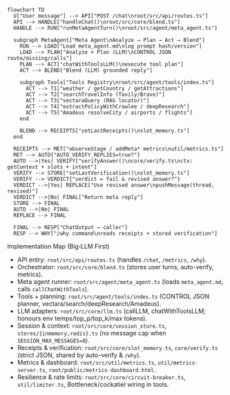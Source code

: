 ```mermaid
flowchart TD
  U["User message"] --> API["POST /chat\nroot/src/api/routes.ts"]
  API --> HANDLE["handleChat()\nroot/src/core/blend.ts"]
  HANDLE --> RUN["runMetaAgentTurn()\nroot/src/agent/meta_agent.ts"]

  subgraph MetaAgent["Meta Agent\nAnalyze → Plan → Act → Blend"]
    RUN --> LOAD["Load meta_agent.md\nlog prompt hash/version"]
    LOAD --> PLAN["Analyze + Plan (LLM)\nCONTROL JSON route/missing/calls"]
    PLAN --> ACT["chatWithToolsLLM()\nexecute tool plan"]
    ACT --> BLEND["Blend (LLM) grounded reply"]

    subgraph Tools["Tools Registry\nroot/src/agent/tools/index.ts"]
      ACT --> T1["weather / getCountry / getAttractions"]
      ACT --> T2["searchTravelInfo (Tavily/Brave)"]
      ACT --> T3["vectaraQuery (RAG locator)"]
      ACT --> T4["extractPolicyWithCrawlee / deepResearch"]
      ACT --> T5["Amadeus resolveCity / airports / flights"]
    end

    BLEND --> RECEIPTS["setLastReceipts()\nslot_memory.ts"]
  end

  RECEIPTS --> MET["observeStage / addMeta* metrics\nutil/metrics.ts"]
  MET --> AUTO{"AUTO_VERIFY_REPLIES=true?"}
  AUTO -->|Yes| VERIFY["verifyAnswer()\ncore/verify.ts\nctx: getContext + slots + intent"]
  VERIFY --> STORE["setLastVerification()\nslot_memory.ts"]
  VERIFY --> VERDICT{"verdict = fail & revised answer?"}
  VERDICT -->|Yes| REPLACE["Use revised answer\npushMessage(thread, revised)"]
  VERDICT -->|No| FINAL["Return meta reply"]
  STORE --> FINAL
  AUTO -->|No| FINAL
  REPLACE --> FINAL

  FINAL --> RESP["ChatOutput → caller"]
  RESP --> WHY["/why command\nreads receipts + stored verification"]
```

Implementation Map (Big‑LLM First)
- API entry: `root/src/api/routes.ts` (handles `/chat`, `/metrics`, `/why`).
- Orchestrator: `root/src/core/blend.ts` (stores user turns, auto-verify, metrics).
- Meta agent runner: `root/src/agent/meta_agent.ts` (loads `meta_agent.md`, calls `callChatWithTools`).
- Tools + planning: `root/src/agent/tools/index.ts` (CONTROL JSON planner, vectara/search/deepResearch/Amadeus).
- LLM adapters: `root/src/core/llm.ts` (callLLM, chatWithToolsLLM; honours env temps/top_p/top_k/max tokens).
- Session & context: `root/src/core/session_store.ts`, `stores/{inmemory,redis}.ts` (no message cap when `SESSION_MAX_MESSAGES=0`).
- Receipts & verification: `root/src/core/slot_memory.ts`, `core/verify.ts` (strict JSON, shared by auto-verify & `/why`).
- Metrics & dashboard: `root/src/util/metrics.ts`, `util/metrics-server.ts`, `root/public/metrics-dashboard.html`.
- Resilience & rate limits: `root/src/core/circuit-breaker.ts`, `util/limiter.ts`, Bottleneck/cockatiel wiring in tools.
